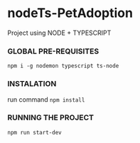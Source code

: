 # nodeTs-PetAdoption

Project using NODE + TYPESCRIPT

### GLOBAL PRE-REQUISITES

`npm i -g nodemon typescript ts-node`

### INSTALATION

run command `npm install`

### RUNNING THE PROJECT

`npm run start-dev`